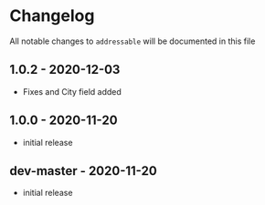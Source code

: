 # Changelog

All notable changes to `addressable` will be documented in this file

## 1.0.2 - 2020-12-03

- Fixes and City field added

## 1.0.0 - 2020-11-20

- initial release

## dev-master - 2020-11-20

- initial release
